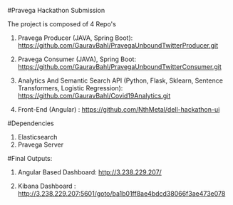 #Pravega Hackathon Submission

The project is composed of 4 Repo's

1. Pravega Producer (JAVA, Spring Boot): https://github.com/GauravBahl/PravegaUnboundTwitterProducer.git

2. Pravega Consumer (JAVA), Spring Boot: https://github.com/GauravBahl/PravegaUnboundTwitterConsumer.git

3. Analytics And Semantic Search API (Python, Flask, Sklearn, Sentence Transformers, Logistic Regression): https://github.com/GauravBahl/Covid19Analytics.git

4. Front-End (Angular) : https://github.com/NthMetal/dell-hackathon-ui


#Dependencies

1. Elasticsearch
2. Pravega Server

#Final Outputs:

1. Angular Based Dashboard: http://3.238.229.207/

2. Kibana Dashboard : http://3.238.229.207:5601/goto/ba1b01ff8ae4bdcd38066f3ae473e078
